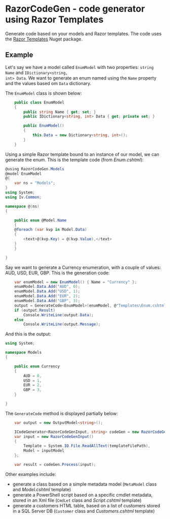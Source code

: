 # RazorCodeGen - code generator using Razor Templates

Generate code based on your models and Razor templates.
The code uses the [Razor Templates](https://github.com/volkovku/RazorTemplates) Nuget package.

## Example

Let's say we have a model called <code>EnumModel</code> with two properties: <code>string Name</code> and <code>IDictionary<string, int> Data</code>.
We want to generate an enum named using the <code>Name</code> property and the values based om <code>Data</code> dictionary.

The <code>EnumModel</code> class is shown below:
``` C#
    public class EnumModel
    {
        public string Name { get; set; }
        public IDictionary<string, int> Data { get; private set; }

        public EnumModel()
        {
            this.Data = new Dictionary<string, int>();
        }
    }

```

Using a simple Razor template bound to an instance of our model, we can generate the enum.
This is the template code (from *Enum.cshtml*):

``` C#
@using RazorCodeGen.Models
@model EnumModel
@{
    var ns = "Models";
}
using System;
using Iv.Common;

namespace @(ns)
{

    public enum @Model.Name
    {
    @foreach (var kvp in Model.Data)
    {
        <text>@(kvp.Key) = @(kvp.Value),</text>
    }
    }

}
```

Say we want to generate a Currency enumeration, with a couple of values: AUD, USD, EUR, GBP.
This is the generation code:

``` C#
    var enumModel = new EnumModel() { Name = "Currency" };
    enumModel.Data.Add("AUD", 0);
    enumModel.Data.Add("USD", 1);
    enumModel.Data.Add("EUR", 2);
    enumModel.Data.Add("GBP", 3);
    output = GenerateCode<EnumModel>(enumModel, @"Templates\Enum.cshtml");
    if (output.Result)
        Console.WriteLine(output.Data);
    else
        Console.WriteLine(output.Message);
```

And this is the output:

``` C#
using System;

namespace Models
{

    public enum Currency
    {
        AUD = 0,
        USD = 1,
        EUR = 2,
        GBP = 3,
    }

}
```

The <code>GenerateCode</code> method is displayed partially  below:
``` C#
    var output = new OutputModel<string>();

    ICodeGenerator<RazorCodeGenInput, string> codeGen = new RazorCodeGenerator();
    var input = new RazorCodeGenInput()
    {
        Template = System.IO.File.ReadAllText(templateFilePath),
        Model = inputModel
    };

    var result = codeGen.Process(input);
```

Other examples include:
 - generate a class based on a simple metadata model (<code>MetaModel</code> class and *Model.cshtml* template)
 - generate a PowerShell script based on a specific cmdlet metadata, stored in an Xml file (<code>CmdLet</code> class and *Script.cshtml* template)
 - generate a customers HTML table, based on a list of customers stored in a SQL Server DB (<code>Customer</code> class and *Customers.cshtml* template)

